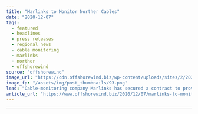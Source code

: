 ```yaml
---
title: "Marlinks to Monitor Norther Cables"
date: "2020-12-07"
tags: 
  - featured
  - headlines
  - press releases
  - regional news
  - cable monitoring
  - marlinks
  - norther
  - offshorewind
source: "offshorewind"
image_url: "https://cdn.offshorewind.biz/wp-content/uploads/sites/2/2020/12/07154003/Marlinks-to-Monitor-Norther-Cables.png"
image_fp: "/assets/img/post_thumbnails/93.png"
lead: "Cable-monitoring company Marlinks has secured a contract to provide cable depth and temperature monitoring"
article_url: "https://www.offshorewind.biz/2020/12/07/marlinks-to-monitor-norther-cables/"
---
```


---
